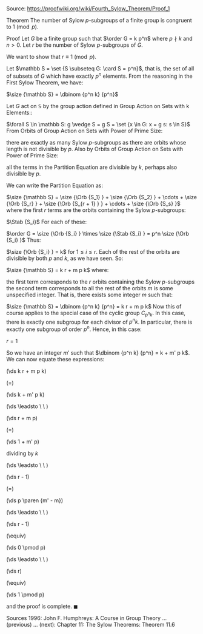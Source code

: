 # 

Source: https://proofwiki.org/wiki/Fourth_Sylow_Theorem/Proof_1

Theorem
The number of Sylow $p$-subgroups of a finite group is congruent to $1 \pmod p$.


Proof
Let $G$ be a finite group such that $\order G = k p^n$ where $p \nmid k$ and $n > 0$.
Let $r$ be the number of Sylow $p$-subgroups of $G$.

We want to show that $r \equiv 1 \pmod p$.

Let $\mathbb S = \set {S \subseteq G: \card S = p^n}$, that is, the set of all of subsets of $G$ which have exactly $p^n$ elements.
From the reasoning in the First Sylow Theorem, we have:

$\size {\mathbb S} = \dbinom {p^n k} {p^n}$

Let $G$ act on $\mathbb S$ by the group action defined in Group Action on Sets with k Elements::

$\forall S \in \mathbb S: g \wedge S = g S = \set {x \in G: x = g s: s \in S}$
From Orbits of Group Action on Sets with Power of Prime Size:

there are exactly as many Sylow $p$-subgroups as there are orbits whose length is not divisible by $p$.
Also by Orbits of Group Action on Sets with Power of Prime Size:

all the terms in the Partition Equation are divisible by $k$, perhaps also divisible by $p$.

We can write the Partition Equation as:

$\size {\mathbb S} = \size {\Orb {S_1} } + \size {\Orb {S_2} } + \cdots + \size {\Orb {S_r} } + \size {\Orb {S_{r + 1} } } + \cdots + \size {\Orb {S_s} }$
where the first $r$ terms are the orbits containing the Sylow $p$-subgroups:

$\Stab {S_i}$
For each of these:

$\order G = \size {\Orb {S_i} } \times \size {\Stab {S_i} } = p^n \size {\Orb {S_i} }$
Thus:

$\size {\Orb {S_i} } = k$
for $1 \le i \le r$.
Each of the rest of the orbits are divisible by both $p$ and $k$, as we have seen.
So:

$\size {\mathbb S} = k r + m p k$
where:

the first term corresponds to the $r$ orbits containing the Sylow $p$-subgroups
the second term corresponds to all the rest of the orbits
$m$ is some unspecified integer.
That is, there exists some integer $m$ such that:

$\size {\mathbb S} = \dbinom {p^n k} {p^n} = k r + m p k$
Now this of course applies to the special case of the cyclic group $C_{p^n k}$.
In this case, there is exactly one subgroup for each divisor of $p^n k$.
In particular, there is exactly one subgroup of order $p^n$.
Hence, in this case:

$r = 1$

So we have an integer $m'$ such that $\dbinom {p^n k} {p^n} = k + m' p k$.
We can now equate these expressions:














\(\ds k r + m p k\)

\(=\)







\(\ds k + m' p k\)














\(\ds \leadsto \ \ \)





\(\ds r + m p\)

\(=\)







\(\ds 1 + m' p\)





dividing by $k$








\(\ds \leadsto \ \ \)





\(\ds r - 1\)

\(=\)







\(\ds p \paren {m' - m}\)














\(\ds \leadsto \ \ \)





\(\ds r - 1\)

\(\equiv\)







\(\ds 0 \pmod p\)














\(\ds \leadsto \ \ \)





\(\ds r\)

\(\equiv\)







\(\ds 1 \pmod p\)










and the proof is complete.
$\blacksquare$


Sources
1996: John F. Humphreys: A Course in Group Theory ... (previous) ... (next): Chapter $11$: The Sylow Theorems: Theorem $11.6$




